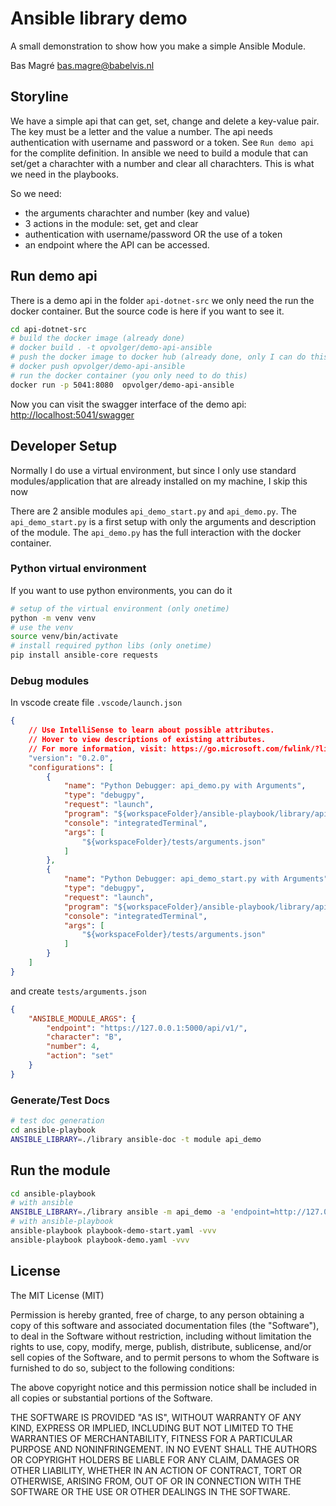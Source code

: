 # Ansible library demo

A small demonstration to show how you make a simple Ansible Module.

Bas Magré <bas.magre@babelvis.nl>

## Storyline

We have a simple api that can get, set, change and delete a key-value pair. The key must be a letter and the value a number. The api needs authentication with username and password or a token. See `Run demo api` for the complite definition.
In ansible we need to build a module that can set/get a charachter with a number and clear all charachters. This is what we need in the playbooks.

So we need:

- the arguments charachter and number (key and value)
- 3 actions in the module: set, get and clear
- authentication with username/password OR the use of a token
- an endpoint where the API can be accessed.

## Run demo api

There is a demo api in the folder `api-dotnet-src` we only need the run the docker container. But the source code is here if you want to see it.

```bash
cd api-dotnet-src
# build the docker image (already done)
# docker build . -t opvolger/demo-api-ansible
# push the docker image to docker hub (already done, only I can do this)
# docker push opvolger/demo-api-ansible
# run the docker container (you only need to do this)
docker run -p 5041:8080  opvolger/demo-api-ansible
```

Now you can visit the swagger interface of the demo api: [http://localhost:5041/swagger](http://localhost:5041/swagger)

## Developer Setup

Normally I do use a virtual environment, but since I only use standard modules/application that are already installed on my machine, I skip this now

There are 2 ansible modules `api_demo_start.py` and `api_demo.py`. The `api_demo_start.py` is a first setup with only the arguments and description of the module. The `api_demo.py` has the full interaction with the docker container.

### Python virtual environment

If you want to use python environments, you can do it

```bash
# setup of the virtual environment (only onetime)
python -m venv venv
# use the venv
source venv/bin/activate
# install required python libs (only onetime)
pip install ansible-core requests
```

### Debug modules

In vscode create file `.vscode/launch.json`

```json
{
    // Use IntelliSense to learn about possible attributes.
    // Hover to view descriptions of existing attributes.
    // For more information, visit: https://go.microsoft.com/fwlink/?linkid=830387
    "version": "0.2.0",
    "configurations": [
        {
            "name": "Python Debugger: api_demo.py with Arguments",
            "type": "debugpy",
            "request": "launch",
            "program": "${workspaceFolder}/ansible-playbook/library/api_demo.py",
            "console": "integratedTerminal",
            "args": [
                "${workspaceFolder}/tests/arguments.json"
            ]
        },
        {
            "name": "Python Debugger: api_demo_start.py with Arguments",
            "type": "debugpy",
            "request": "launch",
            "program": "${workspaceFolder}/ansible-playbook/library/api_demo_start.py",
            "console": "integratedTerminal",
            "args": [
                "${workspaceFolder}/tests/arguments.json"
            ]
        }
    ]
}
```

and create `tests/arguments.json`

```json
{
    "ANSIBLE_MODULE_ARGS": {
        "endpoint": "https://127.0.0.1:5000/api/v1/",
        "character": "B",
        "number": 4,
        "action": "set"
    }
}
```

### Generate/Test Docs

```bash
# test doc generation
cd ansible-playbook
ANSIBLE_LIBRARY=./library ansible-doc -t module api_demo
```

## Run the module

```bash
cd ansible-playbook
# with ansible
ANSIBLE_LIBRARY=./library ansible -m api_demo -a 'endpoint=http://127.0.0.1:5041/ token=secret action=clear' localhost
# with ansible-playbook
ansible-playbook playbook-demo-start.yaml -vvv
ansible-playbook playbook-demo.yaml -vvv
```

## License

The MIT License (MIT)

Permission is hereby granted, free of charge, to any person obtaining a copy of this software and associated documentation files (the "Software"), to deal in the Software without restriction, including without limitation the rights to use, copy, modify, merge, publish, distribute, sublicense, and/or sell copies of the Software, and to permit persons to whom the Software is furnished to do so, subject to the following conditions:

The above copyright notice and this permission notice shall be included in all copies or substantial portions of the Software.

THE SOFTWARE IS PROVIDED "AS IS", WITHOUT WARRANTY OF ANY KIND, EXPRESS OR IMPLIED, INCLUDING BUT NOT LIMITED TO THE WARRANTIES OF MERCHANTABILITY, FITNESS FOR A PARTICULAR PURPOSE AND NONINFRINGEMENT. IN NO EVENT SHALL THE AUTHORS OR COPYRIGHT HOLDERS BE LIABLE FOR ANY CLAIM, DAMAGES OR OTHER LIABILITY, WHETHER IN AN ACTION OF CONTRACT, TORT OR OTHERWISE, ARISING FROM, OUT OF OR IN CONNECTION WITH THE SOFTWARE OR THE USE OR OTHER DEALINGS IN THE SOFTWARE.

